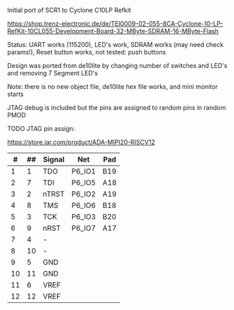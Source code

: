 Initial port of SCR1 to Cyclone C10LP Refkit

https://shop.trenz-electronic.de/de/TEI0009-02-055-8CA-Cyclone-10-LP-RefKit-10CL055-Development-Board-32-MByte-SDRAM-16-MByte-Flash


Status: UART works (115200), LED's work, SDRAM works (may need check params!), Reset button works, not tested: push buttons

Design was ported from de10lite by changing number of switches and LED's and removing 7 Segment LED's

Note:
there is no new object file, de10lite hex file works, and mini monitor starts 

JTAG debug is included but the pins are assigned to random pins in random PMOD

TODO JTAG pin assign: 

https://store.iar.com/product/ADA-MIPI20-RISCV12

| #|##|Signal|Net|Pad|
|--|--|--|--|--|
| 1| 1|TDO  |P6_IO1|B19|
| 2| 7|TDI  |P6_IO5|A18|
| 3| 2|nTRST|P6_IO2|A19|
| 4| 8|TMS  |P6_IO6|B18|
| 5| 3|TCK  |P6_IO3|B20|
| 6| 9|nRST |P6_IO7|A17|
| 7| 4|-    |
| 8|10|-    |
| 9| 5|GND  |
|10|11|GND  |
|11| 6|VREF |
|12|12|VREF |




